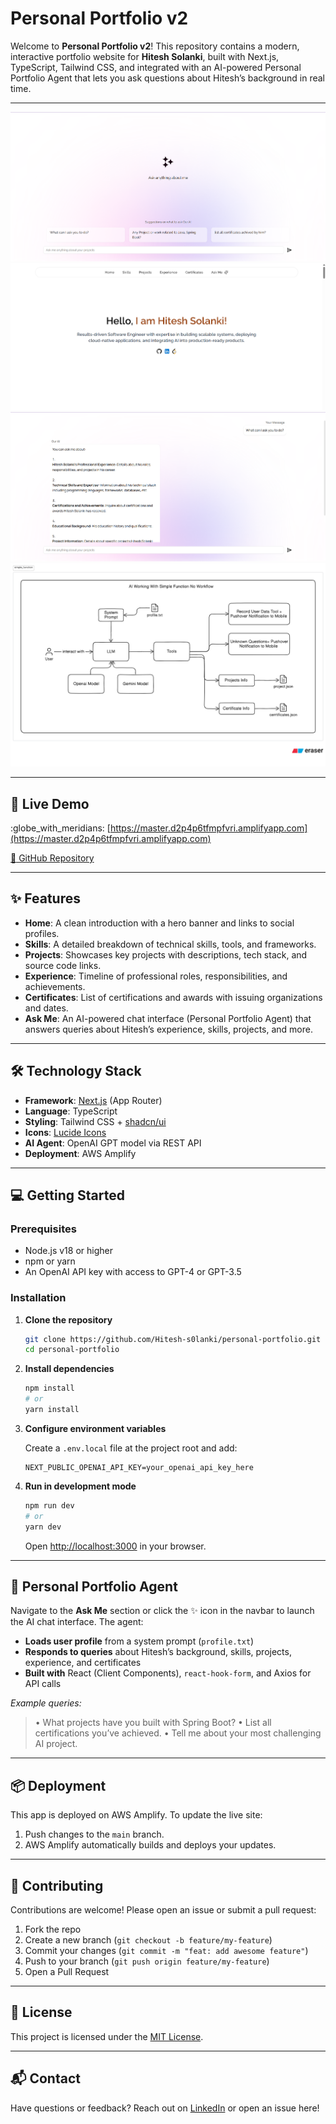 # Personal Portfolio v2

Welcome to **Personal Portfolio v2**! This repository contains a modern, interactive portfolio website for **Hitesh Solanki**, built with Next.js, TypeScript, Tailwind CSS, and integrated with an AI-powered Personal Portfolio Agent that lets you ask questions about Hitesh’s background in real time.

---

![AI Screen](./images/ai.png) ![Home Screen](./images/home.png) ![Chat Interface](./images/chat.png) ![Agent Architecture](./images/personal_portfolio_agent.png)

---

## 🚀 Live Demo

\:globe_with_meridians: [https://master.d2p4p6tfmpfvri.amplifyapp.com](https://master.d2p4p6tfmpfvri.amplifyapp.com)

[:link: GitHub Repository](https://github.com/Hitesh-s0lanki/personal-portfolio)

---

## ✨ Features

- **Home**: A clean introduction with a hero banner and links to social profiles.
- **Skills**: A detailed breakdown of technical skills, tools, and frameworks.
- **Projects**: Showcases key projects with descriptions, tech stack, and source code links.
- **Experience**: Timeline of professional roles, responsibilities, and achievements.
- **Certificates**: List of certifications and awards with issuing organizations and dates.
- **Ask Me**: An AI-powered chat interface (Personal Portfolio Agent) that answers queries about Hitesh’s experience, skills, projects, and more.

---

## 🛠 Technology Stack

- **Framework**: [Next.js](https://nextjs.org) (App Router)
- **Language**: TypeScript
- **Styling**: Tailwind CSS + [shadcn/ui](https://ui.shadcn.com)
- **Icons**: [Lucide Icons](https://lucide.dev)
- **AI Agent**: OpenAI GPT model via REST API
- **Deployment**: AWS Amplify

---

## 💻 Getting Started

### Prerequisites

- Node.js v18 or higher
- npm or yarn
- An OpenAI API key with access to GPT-4 or GPT-3.5

### Installation

1. **Clone the repository**

   ```bash
   git clone https://github.com/Hitesh-s0lanki/personal-portfolio.git
   cd personal-portfolio
   ```

2. **Install dependencies**

   ```bash
   npm install
   # or
   yarn install
   ```

3. **Configure environment variables**

   Create a `.env.local` file at the project root and add:

   ```env
   NEXT_PUBLIC_OPENAI_API_KEY=your_openai_api_key_here
   ```

4. **Run in development mode**

   ```bash
   npm run dev
   # or
   yarn dev
   ```

   Open [http://localhost:3000](http://localhost:3000) in your browser.

---

## 🤖 Personal Portfolio Agent

Navigate to the **Ask Me** section or click the ✨ icon in the navbar to launch the AI chat interface. The agent:

- **Loads user profile** from a system prompt (`profile.txt`)
- **Responds to queries** about Hitesh’s background, skills, projects, experience, and certificates
- **Built with** React (Client Components), `react-hook-form`, and Axios for API calls

_Example queries:_

> • What projects have you built with Spring Boot?
> • List all certifications you’ve achieved.
> • Tell me about your most challenging AI project.

---

## 📦 Deployment

This app is deployed on AWS Amplify. To update the live site:

1. Push changes to the `main` branch.
2. AWS Amplify automatically builds and deploys your updates.

---

## 🤝 Contributing

Contributions are welcome! Please open an issue or submit a pull request:

1. Fork the repo
2. Create a new branch (`git checkout -b feature/my-feature`)
3. Commit your changes (`git commit -m "feat: add awesome feature"`)
4. Push to your branch (`git push origin feature/my-feature`)
5. Open a Pull Request

---

## 📄 License

This project is licensed under the [MIT License](LICENSE).

---

## 📬 Contact

Have questions or feedback? Reach out on [LinkedIn](https://www.linkedin.com/in/hitesh-solanki) or open an issue here!
